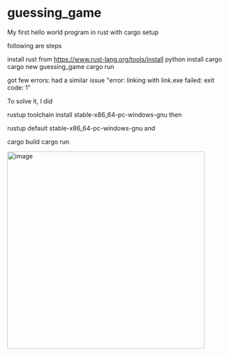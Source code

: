 # guessing_game


My first hello world program in rust with cargo setup

following are steps

install rust from https://www.rust-lang.org/tools/install
python install cargo
cargo new guessing_game
cargo run

got few errors:
 had a similar issue "error: linking with link.exe failed: exit code: 1"

To solve it, I did

rustup toolchain install stable-x86_64-pc-windows-gnu
then

rustup default stable-x86_64-pc-windows-gnu
and

cargo build
cargo run

<img width="452" alt="image" src="https://github.com/shilpaakula06/guessing_game/assets/70659144/18e8b22b-0245-4d69-8682-6939e145d916">
